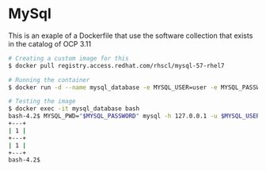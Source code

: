 # MySql

This is an exaple of a Dockerfile that use the software collection that exists in the catalog of OCP 3.11


```sh
# Creating a custom image for this
$ docker pull registry.access.redhat.com/rhscl/mysql-57-rhel7

# Running the container
$ docker run -d --name mysql_database -e MYSQL_USER=user -e MYSQL_PASSWORD=pass -e MYSQL_DATABASE=db -p 3306:3306 mysql-test

# Testing the image
$ docker exec -it mysql_database bash
bash-4.2$ MYSQL_PWD="$MYSQL_PASSWORD" mysql -h 127.0.0.1 -u $MYSQL_USER -D $MYSQL_DATABASE -e 'SELECT 1'
+---+
| 1 |
+---+
| 1 |
+---+
bash-4.2$
```



